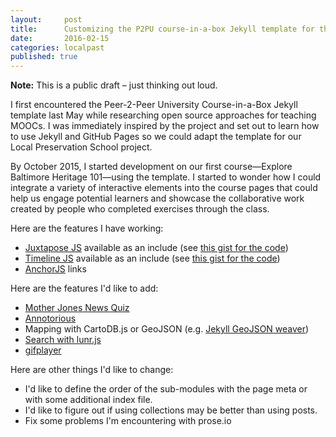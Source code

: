 ```yaml
---
layout:     post
title:      Customizing the P2PU course-in-a-box Jekyll template for the Local Preservation School
date:       2016-02-15
categories: localpast
published: true
---
```


**Note:** This is a public draft – just thinking out loud.

I first encountered the Peer-2-Peer University Course-in-a-Box Jekyll template last May while researching open source approaches for teaching MOOCs. I was immediately inspired by the project and set out to learn how to use Jekyll and GitHub Pages so we could adapt the template for our Local Preservation School project.

By October 2015, I started development on our first course—Explore Baltimore Heritage 101—using the template. I started to wonder how I could integrate a variety of interactive elements into the course pages that could help us engage potential learners and showcase the collaborative work created by people who completed exercises through the class.

Here are the features I have working:

- [Juxtapose JS](https://github.com/NUKnightLab/juxtapose) available as an include (see [this gist for the code](https://gist.github.com/elipousson/90a078721b2634813d98))
- [Timeline JS](http://timeline.knightlab.com/) available as an include (see [this gist for the code](https://gist.github.com/elipousson/1b02f519d546e8d0dd67))
- [AnchorJS](http://bryanbraun.github.io/anchorjs/) links

Here are the features I'd like to add:

- [Mother Jones News Quiz](https://github.com/motherjones/newsquiz)
- [Annotorious](http://annotorious.github.io/)
- Mapping with CartoDB.js or GeoJSON (e.g. [Jekyll GeoJSON weaver](http://katydecorah.com/code/weaving-geojson/))
- [Search with lunr.js](http://katydecorah.com/code/lunr-and-jekyll/)
- [gifplayer](http://rubentd.com/gifplayer/)

Here are other things I'd like to change:

- I'd like to define the order of the sub-modules with the page meta or with some additional index file.
- I'd like to figure out if using collections may be better than using posts.
- Fix some problems I'm encountering with prose.io 
